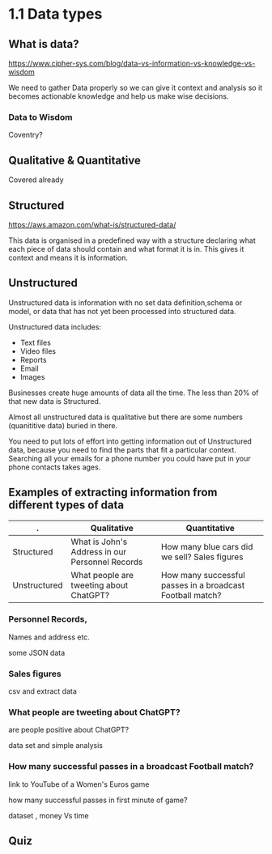 # 1.1 Data types

## What is data?

<https://www.cipher-sys.com/blog/data-vs-information-vs-knowledge-vs-wisdom>

We need to gather Data properly so we can give it context and analysis so it becomes actionable knowledge and help us make wise decisions.

### Data to Wisdom

Coventry?



## Qualitative & Quantitative

Covered already
<!--


 (e.g. the colour of products, the
names of employee

## Quantitative

Measurements 
e.g. expiry date of medicines, the number of staff working in an organisation)


-->

## Structured

<https://aws.amazon.com/what-is/structured-data/>

This data is organised in a predefined way with a structure declaring what each piece of data should contain and what format it is in. This gives it context and means it is information.



## Unstructured

Unstructured data is information with no set data definition,schema or model, or data that has not yet been processed into structured data. 

Unstructured data includes:

* Text files
* Video files
* Reports
* Email
* Images

Businesses create huge amounts of data all the time. The less than 20% of that new data is Structured. 

Almost all unstructured data is qualitative but there are some numbers (quanititive data) buried in there.

You need to put lots of effort into getting information out of Unstructured data, because  you need to find the parts that fit a particular context. Searching all your emails for a phone number you could have put in your phone contacts takes ages.

## Examples of extracting information from different types of data

|.           | Qualitative| Quantitative|
|------------|------------|-------------|
| Structured | What is John's Address in our Personnel Records | How many blue cars did we sell? Sales figures |
|Unstructured| What people are tweeting about ChatGPT? | How many successful passes in a broadcast Football match? |


### Personnel Records,
 Names and address etc.

some JSON data

### Sales figures

csv and extract data

### What people are tweeting about ChatGPT? 

are people positive about ChatGPT?

data set and simple analysis 


### How many successful passes in a broadcast Football match?

link to YouTube of a Women's Euros game

how many successful passes in first minute of game?

dataset , money Vs time


## Quiz 



